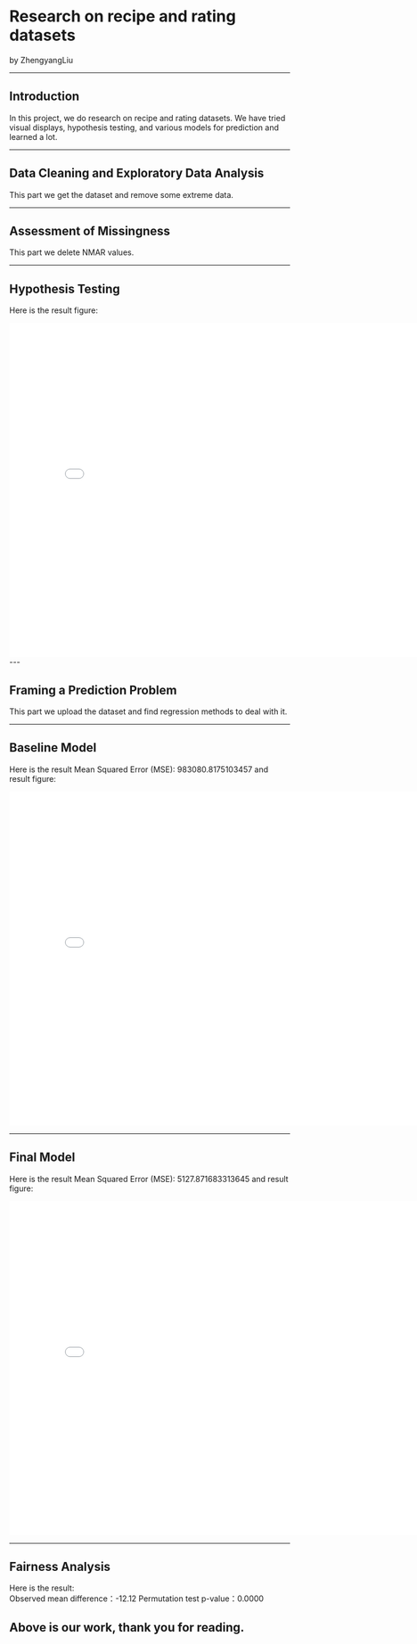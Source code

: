 # Research on recipe and rating datasets

by ZhengyangLiu

---

## Introduction

In this project,  we do research on recipe and rating datasets. 
We have tried visual displays, hypothesis testing, and various models for prediction and learned a lot.  

---

## Data Cleaning and Exploratory Data Analysis

This part we get the dataset and remove some extreme data.

---

## Assessment of Missingness

This part we delete NMAR values.

---

## Hypothesis Testing

Here is the result figure:

<iframe src="hypothesis_testing.html" width=800 height=600 frameBorder=0></iframe>
---

## Framing a Prediction Problem

This part we upload the dataset and find regression methods to deal with it.

---

## Baseline Model

Here is the result Mean Squared Error (MSE): 983080.8175103457 and result figure:

<iframe src="baseline_model.html" width=800 height=600 frameBorder=0></iframe>

---


## Final Model

Here is the result Mean Squared Error (MSE): 5127.871683313645 and result figure:

<iframe src="final_model.html" width=800 height=600 frameBorder=0></iframe>

---


## Fairness Analysis

Here is the result:  
Observed mean difference：-12.12
Permutation test p-value：0.0000


Above is our work, thank you for reading.
---
